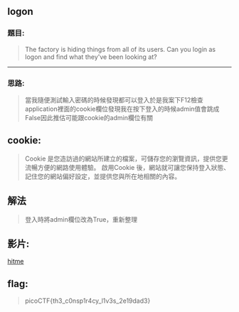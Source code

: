 ## logon
### 題目:
>The factory is hiding things from all of its users. Can you login as logon and find what they've been looking at?
***



### 思路:
> 當我隨便測試輸入密碼的時候發現都可以登入於是我案下F12檢查application裡面的cookie欄位發現我在按下登入的時候admin值會跳成False因此推估可能跟cookie的admin欄位有關

## cookie:
>Cookie 是您造訪過的網站所建立的檔案，可儲存您的瀏覽資訊，提供您更流暢方便的網路使用體驗。 啟用Cookie 後，網站就可讓您保持登入狀態、記住您的網站偏好設定，並提供您與所在地相關的內容。

## 解法
> 登入時將admin欄位改為True，重新整理

## 影片:
[hitme](https://youtu.be/MCe4D2TO7sc)

## flag:
>picoCTF{th3_c0nsp1r4cy_l1v3s_2e19dad3}